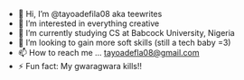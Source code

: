 - 👋 Hi, I’m @tayoadefila08 aka teewrites
- 👀 I’m interested in everything creative
- 🌱 I’m currently studying CS at Babcock University, Nigeria
- 💞️ I’m looking to gain more soft skills (still a tech baby =3)
- 📫 How to reach me ... tayoadefla08@gmail.com
- ⚡ Fun fact: My gwaragwara kills!!

<!---
tayoadefila08/tayoadefila08 is a ✨ special ✨ repository because its `README.md` (this file) appears on your GitHub profile.
You can click the Preview link to take a look at your changes.
--->
